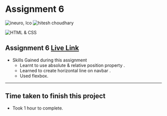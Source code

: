 # Assignment 6

![ineuro, lco](https://img.shields.io/badge/iNeuron-LCO-green)
![hitesh choudhary](https://img.shields.io/badge/Hitesh--Choudhary-Full--stack--JS--bootcamp-red)

![HTML & CSS](https://img.shields.io/badge/HTML-CSS-orange)

## Assignment 6 [Live Link](https://live-project-06.netlify.app/)

- Skills Gained during this assignment
  - Learnt to use absolute & relative position property .
  - Learned to create horizontal line on navbar .
  - Used flexbox.

---

## Time taken to finish this project

- Took 1 hour to complete.
